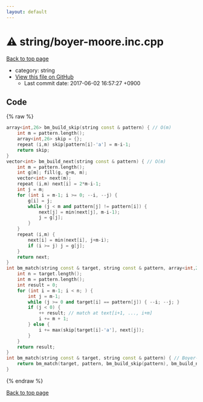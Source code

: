 ```yaml
---
layout: default
---
```


<!-- mathjax config similar to math.stackexchange -->
<script type="text/javascript" async
  src="https://cdnjs.cloudflare.com/ajax/libs/mathjax/2.7.5/MathJax.js?config=TeX-MML-AM_CHTML">
</script>
<script type="text/x-mathjax-config">
  MathJax.Hub.Config({
    TeX: { equationNumbers: { autoNumber: "AMS" }},
    tex2jax: {
      inlineMath: [ ['$','$'] ],
      processEscapes: true
    },
    "HTML-CSS": { matchFontHeight: false },
    displayAlign: "left",
    displayIndent: "2em"
  });
</script>

<script type="text/javascript" src="https://cdnjs.cloudflare.com/ajax/libs/jquery/3.4.1/jquery.min.js"></script>
<script src="https://cdn.jsdelivr.net/npm/jquery-balloon-js@1.1.2/jquery.balloon.min.js" integrity="sha256-ZEYs9VrgAeNuPvs15E39OsyOJaIkXEEt10fzxJ20+2I=" crossorigin="anonymous"></script>
<script type="text/javascript" src="../../assets/js/copy-button.js"></script>
<link rel="stylesheet" href="../../assets/css/copy-button.css" />


# :warning: string/boyer-moore.inc.cpp
<a href="../../index.html">Back to top page</a>

* category: string
* <a href="{{ site.github.repository_url }}/blob/master/string/boyer-moore.inc.cpp">View this file on GitHub</a>
    - Last commit date: 2017-06-02 16:57:27 +0900




## Code
{% raw %}
```cpp
array<int,26> bm_build_skip(string const & pattern) { // O(m)
    int m = pattern.length();
    array<int,26> skip = {};
    repeat (i,m) skip[pattern[i]-'a'] = m-i-1;
    return skip;
}
vector<int> bm_build_next(string const & pattern) { // O(m)
    int m = pattern.length();
    int g[m]; fill(g, g+m, m);
    vector<int> next(m);
    repeat (i,m) next[i] = 2*m-i-1;
    int j = m;
    for (int i = m-1; i >= 0; --i, --j) {
        g[i] = j;
        while (j < m and pattern[j] != pattern[i]) {
            next[j] = min(next[j], m-i-1);
            j = g[j];
        }
    }
    repeat (i,m) {
        next[i] = min(next[i], j+m-i);
        if (i >= j) j = g[j];
    }
    return next;
}
int bm_match(string const & target, string const & pattern, array<int,26> const & skip, vector<int> const & next) { // O(nm)
    int n = target.length();
    int m = pattern.length();
    int result = 0;
    for (int i = m-1; i < n; ) {
        int j = m-1;
        while (j >= 0 and target[i] == pattern[j]) { --i; --j; }
        if (j < 0) {
            ++ result; // match at text[i+1, ..., i+m]
            i += m + 1;
        } else {
            i += max(skip[target[i]-'a'], next[j]);
        }
    }
    return result;
}
int bm_match(string const & target, string const & pattern) { // Boyer-Moore
    return bm_match(target, pattern, bm_build_skip(pattern), bm_build_next(pattern));
}

```
{% endraw %}

<a href="../../index.html">Back to top page</a>

